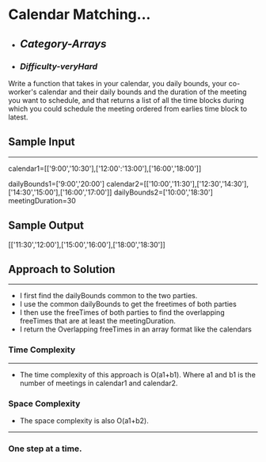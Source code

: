 # Calendar Matching...

- ## **_Category-Arrays_**
- ### **_Difficulty-veryHard_**

Write a function that takes in your calendar, you daily bounds, your co-worker's calendar and their daily bounds and the duration of the meeting you want to schedule, and that returns a list of all the time blocks during which you could schedule the meeting ordered from earlies time block to latest.

## Sample Input

---

calendar1=[['9:00','10:30'],['12:00':'13:00'],['16:00','18:00']]

dailyBounds1=['9:00','20:00']
calendar2=[['10:00','11:30'],['12:30','14:30'],['14:30','15:00'],['16:00','17:00']]
dailyBounds2=['10:00','18:30']
meetingDuration=30

## Sample Output

[['11:30','12:00'],['15:00','16:00'],['18:00','18:30']]

## Approach to Solution

---

- I first find the dailyBounds common to the two parties.
- I use the common dailyBounds to get the freetimes of both parties
- I then use the freeTimes of both parties to find the overlapping freeTimes that are at least the meetingDuration.
- I return the Overlapping freeTimes in an array format like the calendars

### Time Complexity

---

- The time complexity of this approach is O(a1+b1).
  Where a1 and b1 is the number of meetings in calendar1 and calendar2.

### Space Complexity

- The space complexity is also O(a1+b2).

---

### One step at a time.
